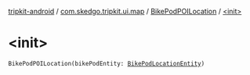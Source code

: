 [tripkit-android](../../index.md) / [com.skedgo.tripkit.ui.map](../index.md) / [BikePodPOILocation](index.md) / [&lt;init&gt;](./-init-.md)

# &lt;init&gt;

`BikePodPOILocation(bikePodEntity: `[`BikePodLocationEntity`](../../com.skedgo.tripkit.data.database.locations.bikepods/-bike-pod-location-entity/index.md)`)`